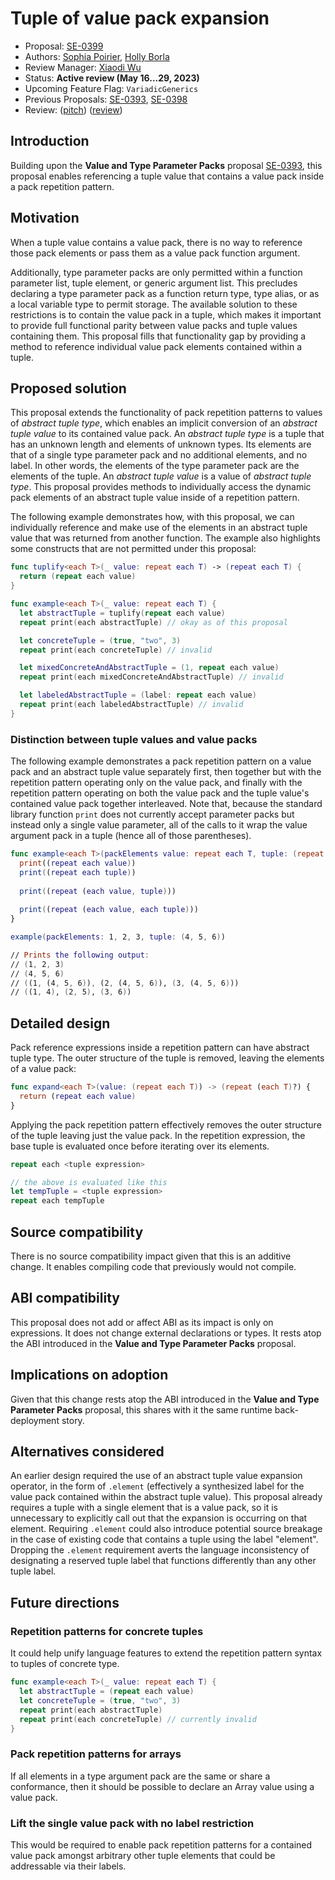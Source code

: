 # Tuple of value pack expansion

* Proposal: [SE-0399](0399-tuple-of-value-pack-expansion.md)
* Authors: [Sophia Poirier](https://github.com/sophiapoirier), [Holly Borla](https://github.com/hborla)
* Review Manager: [Xiaodi Wu](https://github.com/xwu)
* Status: **Active review (May 16...29, 2023)**
* Upcoming Feature Flag: `VariadicGenerics`
* Previous Proposals: [SE-0393](0393-parameter-packs.md), [SE-0398](0398-variadic-types.md)
* Review: ([pitch](https://forums.swift.org/t/tuple-of-value-pack-expansion/64269)) ([review](https://forums.swift.org/t/se-0399-tuple-of-value-pack-expansion/65017))

## Introduction

Building upon the **Value and Type Parameter Packs** proposal [SE-0393](https://forums.swift.org/t/se-0393-value-and-type-parameter-packs/63859), this proposal enables referencing a tuple value that contains a value pack inside a pack repetition pattern.

## Motivation

When a tuple value contains a value pack, there is no way to reference those pack elements or pass them as a value pack function argument.

Additionally, type parameter packs are only permitted within a function parameter list, tuple element, or generic argument list. This precludes declaring a type parameter pack as a function return type, type alias, or as a local variable type to permit storage. The available solution to these restrictions is to contain the value pack in a tuple, which makes it important to provide full functional parity between value packs and tuple values containing them. This proposal fills that functionality gap by providing a method to reference individual value pack elements contained within a tuple.

## Proposed solution

This proposal extends the functionality of pack repetition patterns to values of _abstract tuple type_, which enables an implicit conversion of an _abstract tuple value_ to its contained value pack. An _abstract tuple type_ is a tuple that has an unknown length and elements of unknown types. Its elements are that of a single type parameter pack and no additional elements, and no label. In other words, the elements of the type parameter pack are the elements of the tuple. An _abstract tuple value_ is a value of _abstract tuple type_. This proposal provides methods to individually access the dynamic pack elements of an abstract tuple value inside of a repetition pattern.

The following example demonstrates how, with this proposal, we can individually reference and make use of the elements in an abstract tuple value that was returned from another function. The example also highlights some constructs that are not permitted under this proposal:

```swift
func tuplify<each T>(_ value: repeat each T) -> (repeat each T) {
  return (repeat each value)
}

func example<each T>(_ value: repeat each T) {
  let abstractTuple = tuplify(repeat each value)
  repeat print(each abstractTuple) // okay as of this proposal

  let concreteTuple = (true, "two", 3)
  repeat print(each concreteTuple) // invalid

  let mixedConcreteAndAbstractTuple = (1, repeat each value)
  repeat print(each mixedConcreteAndAbstractTuple) // invalid

  let labeledAbstractTuple = (label: repeat each value)
  repeat print(each labeledAbstractTuple) // invalid
}
```

### Distinction between tuple values and value packs

The following example demonstrates a pack repetition pattern on a value pack and an abstract tuple value separately first, then together but with the repetition pattern operating only on the value pack, and finally with the repetition pattern operating on both the value pack and the tuple value's contained value pack together interleaved. Note that, because the standard library function `print` does not currently accept parameter packs but instead only a single value parameter, all of the calls to it wrap the value argument pack in a tuple (hence all of those parentheses).

```swift
func example<each T>(packElements value: repeat each T, tuple: (repeat each T)) {
  print((repeat each value))
  print((repeat each tuple))
  
  print((repeat (each value, tuple)))
  
  print((repeat (each value, each tuple)))
}

example(packElements: 1, 2, 3, tuple: (4, 5, 6))

// Prints the following output:
// (1, 2, 3)
// (4, 5, 6)
// ((1, (4, 5, 6)), (2, (4, 5, 6)), (3, (4, 5, 6)))
// ((1, 4), (2, 5), (3, 6))
```

## Detailed design

Pack reference expressions inside a repetition pattern can have abstract tuple type. The outer structure of the tuple is removed, leaving the elements of a value pack:

```swift
func expand<each T>(value: (repeat each T)) -> (repeat (each T)?) {
  return (repeat each value)
}
```

Applying the pack repetition pattern effectively removes the outer structure of the tuple leaving just the value pack. In the repetition expression, the base tuple is evaluated once before iterating over its elements.

```swift
repeat each <tuple expression>

// the above is evaluated like this
let tempTuple = <tuple expression>
repeat each tempTuple
```

## Source compatibility

There is no source compatibility impact given that this is an additive change. It enables compiling code that previously would not compile.

## ABI compatibility

This proposal does not add or affect ABI as its impact is only on expressions. It does not change external declarations or types. It rests atop the ABI introduced in the **Value and Type Parameter Packs** proposal.

## Implications on adoption

Given that this change rests atop the ABI introduced in the **Value and Type Parameter Packs** proposal, this shares with it the same runtime back-deployment story.

## Alternatives considered

An earlier design required the use of an abstract tuple value expansion operator, in the form of `.element` (effectively a synthesized label for the value pack contained within the abstract tuple value). This proposal already requires a tuple with a single element that is a value pack, so it is unnecessary to explicitly call out that the expansion is occurring on that element. Requiring `.element` could also introduce potential source breakage in the case of existing code that contains a tuple using the label "element". Dropping the `.element` requirement averts the language inconsistency of designating a reserved tuple label that functions differently than any other tuple label.

## Future directions

### Repetition patterns for concrete tuples

It could help unify language features to extend the repetition pattern syntax to tuples of concrete type.

```swift
func example<each T>(_ value: repeat each T) {
  let abstractTuple = (repeat each value)
  let concreteTuple = (true, "two", 3)
  repeat print(each abstractTuple)
  repeat print(each concreteTuple) // currently invalid
}
```

### Pack repetition patterns for arrays

If all elements in a type argument pack are the same or share a conformance, then it should be possible to declare an Array value using a value pack.

### Lift the single value pack with no label restriction

This would be required to enable pack repetition patterns for a contained value pack amongst arbitrary other tuple elements that could be addressable via their labels.
